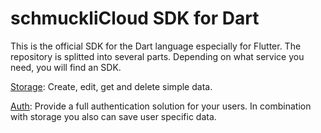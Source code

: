 # schmuckliCloud SDK for Dart
This is the official SDK for the Dart language especially for Flutter.
The repository is splitted into several parts. Depending on what service you need, you will find an SDK.

[Storage](https://github.com/julianschmuckli/schmucklicloud_sdk_dart/tree/master/storage): Create, edit, get and delete simple data.

[Auth](https://github.com/julianschmuckli/schmucklicloud_sdk_dart/tree/master/auth): Provide a full authentication solution for your users. In combination with storage you also can save user specific data.

